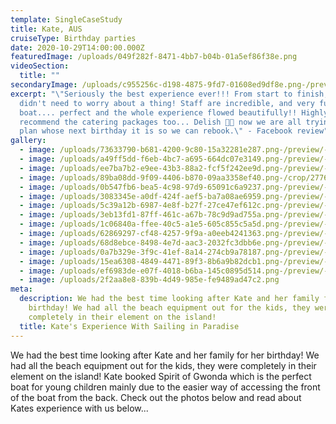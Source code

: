 ```yaml
---
template: SingleCaseStudy
title: Kate, AUS
cruiseType: Birthday parties
date: 2020-10-29T14:00:00.000Z
featuredImage: /uploads/049f282f-8471-4bb7-b04b-01a5ef86f38e.png
videoSection:
  title: ""
secondaryImage: /uploads/c955256c-d198-4875-9fd7-01608ed9df8e.png-/preview/-/enhance/43/
excerpt: "\"Seriously the best experience ever!!! From start to finish, you
  didn't need to worry about a thing! Staff are incredible, and very funny,
  boat.... perfect and the whole experience flowed beautifully!! Highly
  recommend the catering packages too... Delish 🙌🏻 now we are all trying to
  plan whose next birthday it is so we can rebook.\" - Facebook review"
gallery:
  - image: /uploads/73633790-b681-4200-9c80-15a32281e287.png-/preview/-/enhance/11/
  - image: /uploads/a49ff5dd-f6eb-4bc7-a695-664dc07e3149.png-/preview/-/enhance/21/
  - image: /uploads/ee7ba7b2-e9ee-43b3-88a2-fcf5f242ee9d.png-/preview/-/enhance/50/
  - image: /uploads/89ba08dd-9f09-4406-b870-09aa3358ef40.png-/crop/2776x2000/224,0/-/preview/-/enhance/38/
  - image: /uploads/0b547fb6-bea5-4c98-97d9-65091c6a9237.png-/preview/-/enhance/19/
  - image: /uploads/3083345e-a0df-424f-aef5-ba7a08ae6959.png-/preview/-/enhance/31/
  - image: /uploads/5c39a12b-6987-4e8f-b27f-27ce47ef612c.png-/preview/-/enhance/26/
  - image: /uploads/3eb13fd1-87ff-461c-a67b-78c9d9ad755a.png-/preview/-/enhance/11/
  - image: /uploads/1c06840a-ffee-40c5-a1e5-605c855c5a5d.png-/preview/-/enhance/17/
  - image: /uploads/62869297-cf48-4257-9f9a-a0eeb4241363.png-/preview/-/enhance/33/
  - image: /uploads/68d8ebce-8498-4e7d-aac3-2032fc3dbb6e.png-/preview/-/enhance/30/
  - image: /uploads/0a7b329e-3f9c-41ef-8a14-274cb9a78187.png-/preview/-/enhance/50/
  - image: /uploads/15ea6308-4849-4471-89f3-8b6a9b82dcb1.png-/preview/-/enhance/11/
  - image: /uploads/ef6983de-e07f-4018-b6ba-145c0895d514.png-/preview/-/enhance/50/
  - image: /uploads/2f2aa8e8-839b-4d49-985e-fe9489ad47c2.png
meta:
  description: We had the best time looking after Kate and her family for her
    birthday! We had all the beach equipment out for the kids, they were
    completely in their element on the island!
  title: Kate's Experience With Sailing in Paradise
---
```

We had the best time looking after Kate and her family for her birthday! We had all the beach equipment out for the kids, they were completely in their element on the island! Kate booked Spirit of Gwonda which is the perfect boat for young children mainly due to the easier way of accessing the front of the boat from the back.  Check out the photos below and read about Kates experience with us below...